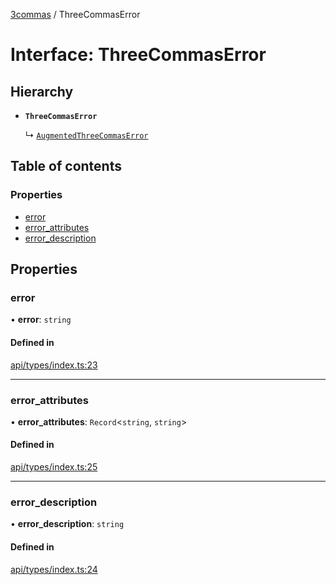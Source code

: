 [3commas](../README.md) / ThreeCommasError

# Interface: ThreeCommasError

## Hierarchy

- **`ThreeCommasError`**

  ↳ [`AugmentedThreeCommasError`](AugmentedThreeCommasError.md)

## Table of contents

### Properties

- [error](ThreeCommasError.md#error)
- [error_attributes](ThreeCommasError.md#error_attributes)
- [error_description](ThreeCommasError.md#error_description)

## Properties

### error

• **error**: `string`

#### Defined in

[api/types/index.ts:23](https://github.com/ozum/3commas/blob/c644d07/src/api/types/index.ts#L23)

---

### error_attributes

• **error_attributes**: `Record`\<`string`, `string`\>

#### Defined in

[api/types/index.ts:25](https://github.com/ozum/3commas/blob/c644d07/src/api/types/index.ts#L25)

---

### error_description

• **error_description**: `string`

#### Defined in

[api/types/index.ts:24](https://github.com/ozum/3commas/blob/c644d07/src/api/types/index.ts#L24)
